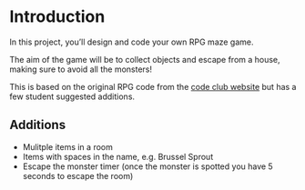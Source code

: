 # Introduction
In this project, you’ll design and code your own RPG maze game. 

The aim of the game will be to collect objects and escape from a house, making sure to avoid all the monsters!

This is based on the original RPG code from the [code club website](https://codeclubprojects.org/en-GB/python/rpg/) but has a few student suggested additions.

## Additions
* Mulitple items in a room
* Items with spaces in the name, e.g. Brussel Sprout
* Escape the monster timer (once the monster is spotted you have 5 seconds to escape the room)
